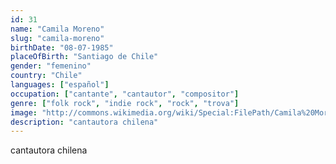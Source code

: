 ```yaml
---
id: 31
name: "Camila Moreno"
slug: "camila-moreno"
birthDate: "08-07-1985"
placeOfBirth: "Santiago de Chile"
gender: "femenino"
country: "Chile"
languages: ["español"]
occupation: ["cantante", "cantautor", "compositor"]
genre: ["folk rock", "indie rock", "rock", "trova"]
image: "http://commons.wikimedia.org/wiki/Special:FilePath/Camila%20Moreno%202012.jpg"
description: "cantautora chilena"
---
```


cantautora chilena
